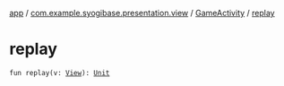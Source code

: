 [app](../../index.md) / [com.example.syogibase.presentation.view](../index.md) / [GameActivity](index.md) / [replay](./replay.md)

# replay

`fun replay(v: `[`View`](https://developer.android.com/reference/android/view/View.html)`): `[`Unit`](https://kotlinlang.org/api/latest/jvm/stdlib/kotlin/-unit/index.html)